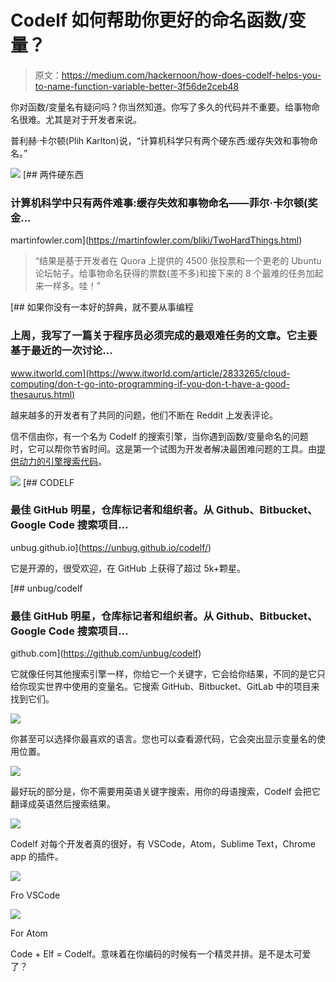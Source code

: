 # Codelf 如何帮助你更好的命名函数/变量？

> 原文：<https://medium.com/hackernoon/how-does-codelf-helps-you-to-name-function-variable-better-3f56de2ceb48>

你对函数/变量名有疑问吗？你当然知道。你写了多久的代码并不重要。给事物命名很难。尤其是对于开发者来说。

普利赫·卡尔顿(Plih Karlton)说，“计算机科学只有两个硬东西:缓存失效和事物命名。”

![](img/71cf162300629e6f92f662e082b1e318.png)[](https://martinfowler.com/bliki/TwoHardThings.html) [## 两件硬东西

### 计算机科学中只有两件难事:缓存失效和事物命名——菲尔·卡尔顿(奖金…

martinfowler.com](https://martinfowler.com/bliki/TwoHardThings.html) 

> “结果是基于开发者在 Quora 上提供的 4500 张投票和一个更老的 Ubuntu 论坛帖子。给事物命名获得的票数(差不多)和接下来的 8 个最难的任务加起来一样多。哇！”

[](https://www.itworld.com/article/2833265/cloud-computing/don-t-go-into-programming-if-you-don-t-have-a-good-thesaurus.html) [## 如果你没有一本好的辞典，就不要从事编程

### 上周，我写了一篇关于程序员必须完成的最艰难任务的文章。它主要基于最近的一次讨论…

www.itworld.com](https://www.itworld.com/article/2833265/cloud-computing/don-t-go-into-programming-if-you-don-t-have-a-good-thesaurus.html) 

越来越多的开发者有了共同的问题，他们不断在 Reddit 上发表评论。

信不信由你，有一个名为 Codelf 的搜索引擎，当你遇到函数/变量命名的问题时，它可以帮你节省时间。这是第一个试图为开发者解决最困难问题的工具。由[提供动力的引擎搜索代码](https://searchcode.com/)。

![](img/eeba0915db43e5088a29abc424f53da6.png)[](https://unbug.github.io/codelf/) [## CODELF

### 最佳 GitHub 明星，仓库标记者和组织者。从 Github、Bitbucket、Google Code 搜索项目…

unbug.github.io](https://unbug.github.io/codelf/) 

它是开源的，很受欢迎，在 GitHub 上获得了超过 5k+颗星。

[](https://github.com/unbug/codelf) [## unbug/codelf

### 最佳 GitHub 明星，仓库标记者和组织者。从 Github、Bitbucket、Google Code 搜索项目…

github.com](https://github.com/unbug/codelf) 

它就像任何其他搜索引擎一样，你给它一个关键字，它会给你结果，不同的是它只给你现实世界中使用的变量名。它搜索 GitHub、Bitbucket、GitLab 中的项目来找到它们。

![](img/2364716c091dc9ce370060c95e39b16e.png)

你甚至可以选择你最喜欢的语言。您也可以查看源代码，它会突出显示变量名的使用位置。

![](img/cb156a4c1622bbf2c1b79afc71c34242.png)

最好玩的部分是，你不需要用英语关键字搜索，用你的母语搜索，Codelf 会把它翻译成英语然后搜索结果。

![](img/4245785c651f00a6949be54a20b2014a.png)

Codelf 对每个开发者真的很好，有 VSCode，Atom，Sublime Text，Chrome app 的插件。

![](img/4f4f0e05e01f9f738d191357e5480a8c.png)

Fro VSCode

![](img/a2b87c45d3e80d2a4f7fd0bf6a17fe52.png)

For Atom

Code + Elf = Codelf。意味着在你编码的时候有一个精灵并排。是不是太可爱了？